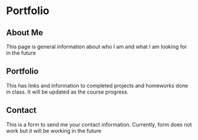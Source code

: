 # Portfolio

## About Me
This page is general information about who I am and what I am looking for in the future

## Portfolio
This has links and information to completed projects and homeworks done in class. It will be updated as the course progress.

## Contact
This is a form to send me your contact information. Currently, form does not work but it will be working in the future

